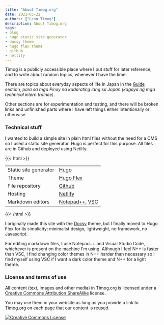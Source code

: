 ```yaml
---
title: "About Timog.org"
date: 2021-05-22
authors: ["Leon Timog"]
description: About Timog.org
tags:
- blog
- hugo static site generator
- docsy theme
- hugo flex theme
- github
- netlify
---
```

Timog is a publicly accessible place where I put stuff for later reference, and to write about random topics, whenever I have the time. 

There are topics about everyday aspects of life in Japan in the [Guide](https://timog.org/guide/) section, *para sa mga Pinoy na kadarating lang sa Japan (kagaya ng mga technical intern trainee)*.

Other sections are for experimentation and testing, and there will be broken links and unfinished parts where I have left things either intentionally or otherwise.

### Technical stuff

I wanted to build a simple site in plain html files without the need for a CMS so I used a static site generator. Hugo is perfect for this purpose. All files are in Github and deployed using Netlify.

{{< html >}}
<table>
<tr>
<td>Static site generator</td>
<td><a href="https://gohugo.io/">Hugo</a></td>
</tr>
<tr>
<td>Theme</td>
<td><a href="https://github.com/de-souza/hugo-flex/">Hugo Flex</a></td>
</tr>
<tr>
<td>File repository</td>
<td><a href="https://github.com/tim0g/tim/">Github</a></td>
</tr>
<tr>
<td>Hosting</td>
<td><a href="https://www.netlify.com/">Netlify</a></td>
</tr>
<tr>
<td>Markdown editors</td>
<td><a href="https://notepad-plus-plus.org/">Notepad++</a>, <a href="https://code.visualstudio.com/">VSC</a></td>
</tr>
</table>
{{< /html >}}

I originally made this site with the [Docsy](https://www.docsy.dev/) theme, but I finally moved to Hugo Flex for its simplicity: minimalist design, lightweight, no framework, no Javascript.

For editing markdown files, I use Notepad++ and Visual Studio Code, whichever is present on the machine I'm using. Although I feel N++ is faster than VSC, I find changing color themes in N++ harder than necessary so I find myself using VSC if I want a dark color theme and N++ for a light theme.

### License and terms of use

All content (text, images and other media) in Timog.org is licensed under a [Creative Commons Attribution ShareAlike](https://creativecommons.org/licenses/by-sa/4.0/) license.

You may use them in your website as long as you provide a link to [Timog.org](https://timog.org) on each page that our content is reused.

<a rel="license" href="https://creativecommons.org/licenses/by-sa/4.0/"><img alt="Creative Commons License" style="border-width:0" src="https://i.creativecommons.org/l/by-sa/4.0/88x31.png" /></a>